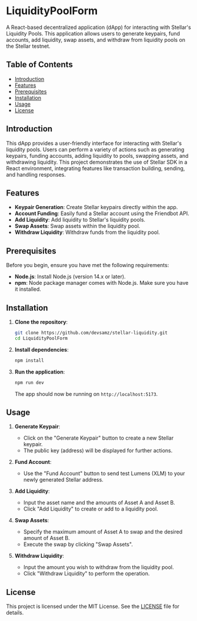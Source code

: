 # LiquidityPoolForm

A React-based decentralized application (dApp) for interacting with Stellar's Liquidity Pools. This application allows users to generate keypairs, fund accounts, add liquidity, swap assets, and withdraw from liquidity pools on the Stellar testnet.

## Table of Contents

- [Introduction](#introduction)
- [Features](#features)
- [Prerequisites](#prerequisites)
- [Installation](#installation)
- [Usage](#usage)
- [License](#license)

## Introduction

This dApp provides a user-friendly interface for interacting with Stellar's liquidity pools. Users can perform a variety of actions such as generating keypairs, funding accounts, adding liquidity to pools, swapping assets, and withdrawing liquidity. This project demonstrates the use of Stellar SDK in a React environment, integrating features like transaction building, sending, and handling responses.

## Features

- **Keypair Generation**: Create Stellar keypairs directly within the app.
- **Account Funding**: Easily fund a Stellar account using the Friendbot API.
- **Add Liquidity**: Add liquidity to Stellar's liquidity pools.
- **Swap Assets**: Swap assets within the liquidity pool.
- **Withdraw Liquidity**: Withdraw funds from the liquidity pool.

## Prerequisites

Before you begin, ensure you have met the following requirements:

- **Node.js**: Install Node.js (version 14.x or later).
- **npm**: Node package manager comes with Node.js. Make sure you have it installed.

## Installation

1. **Clone the repository**:

    ```bash
    git clone https://github.com/devsamz/stellar-liquidity.git
    cd LiquidityPoolForm
    ```

2. **Install dependencies**:

    ```bash
    npm install
    ```

3. **Run the application**:

    ```bash
    npm run dev
    ```

    The app should now be running on `http://localhost:5173`.

## Usage

1. **Generate Keypair**:
   - Click on the "Generate Keypair" button to create a new Stellar keypair.
   - The public key (address) will be displayed for further actions.

2. **Fund Account**:
   - Use the "Fund Account" button to send test Lumens (XLM) to your newly generated Stellar address.

3. **Add Liquidity**:
   - Input the asset name and the amounts of Asset A and Asset B.
   - Click "Add Liquidity" to create or add to a liquidity pool.

4. **Swap Assets**:
   - Specify the maximum amount of Asset A to swap and the desired amount of Asset B.
   - Execute the swap by clicking "Swap Assets".

5. **Withdraw Liquidity**:
   - Input the amount you wish to withdraw from the liquidity pool.
   - Click "Withdraw Liquidity" to perform the operation.

## License

This project is licensed under the MIT License. See the [LICENSE](LICENSE) file for details.